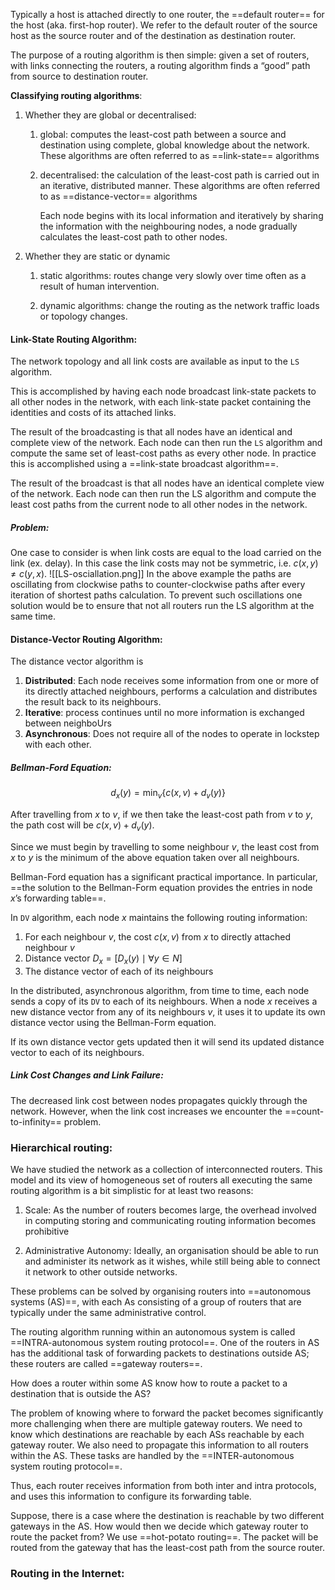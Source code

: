 Typically a host is attached directly to one router, the ==default router== for the host (aka. first-hop router). We refer to the default router of the source host as the source router and of the destination as destination router.

The purpose of a routing algorithm is then simple: given a set of routers, with links connecting the routers, a routing algorithm finds a “good” path from source to destination router.

**Classifying routing algorithms**:

1. Whether they are global or decentralised:
    1. global: 
       computes the least-cost path between a source and destination using complete, global knowledge about the network. These algorithms are often referred to as ==link-state== algorithms
	
    2. decentralised: 
       the calculation of the least-cost path is carried out in an iterative, distributed manner. These algorithms are often referred to as ==distance-vector== algorithms
       
       Each node begins with its local information and iteratively by sharing the information with the neighbouring nodes, a node gradually calculates the least-cost path to other nodes.

2. Whether they are static or dynamic
    1. static algorithms:
        routes change very slowly over time often as a result of human intervention.
        
    2. dynamic algorithms: 
       change the routing as the network traffic loads or topology changes.


#### Link-State Routing Algorithm:
The network topology and all link costs are available as input to the $\texttt{LS}$ algorithm.

This is accomplished by having each node broadcast link-state packets to all other nodes in the network, with each link-state packet containing the identities and costs of its attached links.

The result of the broadcasting is that all nodes have an identical and complete view of the network. Each node can then run the $\texttt{LS}$ algorithm and compute the same set of least-cost paths as every other node. In practice this is accomplished using a ==link-state broadcast algorithm==.

The result of the broadcast is that all nodes have an identical complete view of the network. Each node can then run the LS algorithm and compute the least cost paths from the current node to all other nodes in the network.

##### Problem:
One case to consider is when link costs are equal to the load carried on the link (ex. delay). In this case the link costs may not be symmetric, i.e. $c(x, y) \neq c(y, x)$. 
![[LS-osciallation.png]]
In the above example the paths are oscillating from clockwise paths to counter-clockwise paths after every iteration of shortest paths calculation. To prevent such oscillations one solution would be to ensure that not all routers run the LS algorithm at the same time. 


#### Distance-Vector Routing Algorithm:

The distance vector algorithm is 
1. **Distributed**: Each node receives some information from one or more of its directly attached neighbours, performs a calculation and distributes the result back to its neighbours.
2. **Iterative**: process continues until no more information is exchanged between neighboUrs
3. **Asynchronous**: Does not require all of the nodes to operate in lockstep with each other.

##### Bellman-Ford Equation:

$$
d_{x}(y) = \min_{v}\{c(x, v) + d_{v}(y)\}
$$

After travelling from $x$ to $v$, if we then take the least-cost path from $v$ to $y$, the path cost will be $c(x, v) + d_{v}(y)$.

Since we must begin by travelling to some neighbour $v$, the least cost from $x$ to $y$ is the minimum of the above equation taken over all neighbours.

Bellman-Ford equation has a significant practical importance. In particular, ==the solution to the Bellman-Form equation provides the entries in node $x$’s forwarding table==.

In $\texttt{DV}$ algorithm, each node $x$ maintains the following routing information:

1. For each neighbour $v$, the cost $c(x, v)$ from $x$ to directly attached neighbour $v$
2. Distance vector $D_{x} = [D_{x}(y) \mid \forall y \in N]$
3. The distance vector of each of its neighbours

In the distributed, asynchronous algorithm, from time to time, each node sends a copy of its $\texttt{DV}$ to each of its neighbours. When a node $x$ receives a new distance vector from any of its neighbours $v$, it uses it to update its own distance vector using the Bellman-Form equation.

If its own distance vector gets updated then it will send its updated distance vector to each of its neighbours.

##### Link Cost Changes and Link Failure:
The decreased link cost between nodes propagates quickly through the network. However, when the link cost increases we encounter the ==count-to-infinity== problem.


### Hierarchical routing:
We have studied the network as a collection of interconnected routers. This model and its view of homogeneous set of routers all executing the same routing algorithm is a bit simplistic for at least two reasons:
1. Scale: 
	As the number of routers becomes large, the overhead involved in computing storing and communicating routing information becomes prohibitive
   
2. Administrative Autonomy:
	Ideally, an organisation should be able to run and administer its network as it wishes, while still being able to connect it network to other outside networks.


These problems can be solved by organising routers into ==autonomous systems (AS)==, with each As consisting of a group of routers that are typically under the same administrative control. 

The routing algorithm running within an autonomous system is called ==INTRA-autonomous system routing protocol==. One of the routers in AS has the additional task of forwarding packets to destinations outside AS; these routers are called ==gateway routers==.

How does a router within some AS know how to route a packet to a destination that is outside the AS?

The problem of knowing where to forward the packet becomes significantly more challenging when there are multiple gateway routers. We need to know which destinations are reachable by each ASs reachable by each gateway router. We also need to propagate this information to all routers within the AS. These tasks are handled by the ==INTER-autonomous system routing protocol==. 

Thus, each router receives information from both inter and intra protocols, and uses this information to configure its forwarding table.

Suppose, there is a case where the destination is reachable by two different gateways in the AS. How would then we decide which gateway router to route the packet from? We use ==hot-potato routing==. The packet will be routed from the gateway that has the least-cost path from the source router.


### Routing in the Internet:
